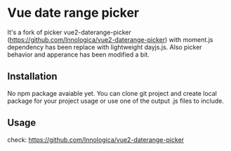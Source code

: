 # Vue date range picker

It's a fork of picker vue2-daterange-picker (https://github.com/Innologica/vue2-daterange-picker) with moment.js dependency has been replace with lightweight dayjs.js. Also picker behavior and apperance has been modified a bit.


## Installation

No npm package avaiable yet. You can clone git project and create local package for your project usage or use one of the output .js files to include.

## Usage

check: https://github.com/Innologica/vue2-daterange-picker